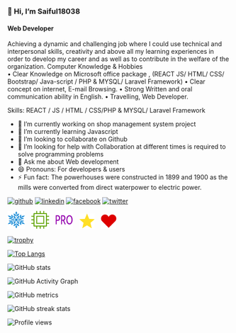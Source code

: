 ### 👋 Hi, I’m Saiful18038
####  Web Developer
Achieving a dynamic and challenging job where I could use technical and interpersonal skills, creativity and above all my learning experiences in order to develop my career and as well as to contribute in the welfare of the organization. 
Computer Knowledge &  Hobbies      
•	Clear Knowledge on Microsoft office package , (REACT JS/ HTML/ CSS/ Bootstrap/ Java-script / PHP & MYSQL/ Laravel Framework)
•	Clear concept on internet, E-mail Browsing.
•	Strong Written and oral communication ability in English.
•	Travelling, Web Developer.


Skills:  REACT / JS / HTML / CSS/PHP & MYSQL/ Laravel Framework

- 🔭 I’m currently working on shop management system project 
- 🌱 I’m currently learning Javascript 
- 👯 I’m looking to collaborate on Github 
- 🤔 I’m looking for help with Collaboration at different times is required to solve programming problems 
- 💬 Ask me about Web development 
- 😄 Pronouns: For  developers & users 
- ⚡ Fun fact: The powerhouses were constructed in 1899 and 1900 as the mills were converted from direct waterpower to electric power. 


[<img src='https://cdn.jsdelivr.net/npm/simple-icons@3.0.1/icons/github.svg' alt='github' height='40'>](https://github.com/Saiful18038)  [<img src='https://cdn.jsdelivr.net/npm/simple-icons@3.0.1/icons/linkedin.svg' alt='linkedin' height='40'>](https://www.linkedin.com/in/https://www.linkedin.com/in/md-saiful-islam-8439141a5/)  [<img src='https://cdn.jsdelivr.net/npm/simple-icons@3.0.1/icons/facebook.svg' alt='facebook' height='40'>](https://www.facebook.com/https://www.facebook.com/joi.islam.35)  [<img src='https://cdn.jsdelivr.net/npm/simple-icons@3.0.1/icons/twitter.svg' alt='twitter' height='40'>](https://twitter.com/https://twitter.com/MDSAIFU73039432)  

<a href='https://archiveprogram.github.com/'><img src='https://raw.githubusercontent.com/acervenky/animated-github-badges/master/assets/acbadge.gif' width='40' height='40'></a> <a href='https://docs.github.com/en/developers'><img src='https://raw.githubusercontent.com/acervenky/animated-github-badges/master/assets/devbadge.gif' width='40' height='40'></a> <a href='https://github.com/pricing'><img src='https://raw.githubusercontent.com/acervenky/animated-github-badges/master/assets/pro.gif' width='40' height='40'></a> <a href='https://stars.github.com/'><img src='https://raw.githubusercontent.com/acervenky/animated-github-badges/master/assets/starbadge.gif' width='35' height='35'></a> <a href='https://docs.github.com/en/github/supporting-the-open-source-community-with-github-sponsors'><img src='https://raw.githubusercontent.com/acervenky/animated-github-badges/master/assets/sponsorbadge.gif' width='35' height='35'></a> 

[![trophy](https://github-profile-trophy.vercel.app/?username=Saiful18038)](https://github.com/ryo-ma/github-profile-trophy)

[![Top Langs](https://github-readme-stats.vercel.app/api/top-langs/?username=Saiful18038)](https://github.com/anuraghazra/github-readme-stats)

![GitHub stats](https://github-readme-stats.vercel.app/api?username=Saiful18038&show_icons=true&count_private=true)  

![GitHub Activity Graph](https://activity-graph.herokuapp.com/graph?username=Saiful18038)  

![GitHub metrics](https://metrics.lecoq.io/Saiful18038)  

![GitHub streak stats](https://github-readme-streak-stats.herokuapp.com/?user=Saiful18038)  

![Profile views](https://gpvc.arturio.dev/Saiful18038)  
